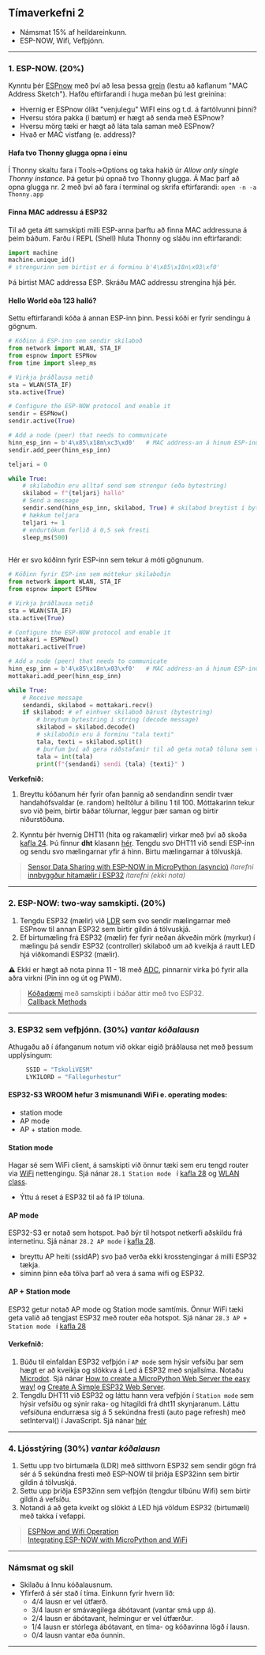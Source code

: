 ## Tímaverkefni 2 

- Námsmat 15% af heildareinkunn.
- ESP-NOW, Wifi, Vefþjónn.
  
---

### 1. ESP-NOW. (20%)
Kynntu þér [ESPnow](https://docs.micropython.org/en/latest/library/espnow.html)  með því að lesa þessa [grein](https://dronebotworkshop.com/esp-now/) (lestu að kaflanum "MAC Address Sketch"). Hafðu eftirfarandi í huga meðan þú lest greinina:
- Hvernig er ESPnow ólíkt "venjulegu" WIFI eins og t.d. á fartölvunni þinni?
- Hversu stóra pakka (í bætum) er hægt að senda með ESPnow?
- Hversu mörg tæki er hægt að láta tala saman með ESPnow?
- Hvað er MAC vistfang (e. address)?

#### Hafa tvo Thonny glugga opna í einu
Í Thonny skaltu fara í Tools->Options og taka hakið úr *Allow only single Thonny instance*. Þá getur þú opnað tvo Thonny glugga. Á Mac þarf að opna glugga nr. 2 með því að fara í terminal og skrifa eftirfarandi: `open -n -a Thonny.app`

#### Finna MAC addressu á ESP32
Til að geta átt samskipti milli ESP-anna þarftu að finna MAC addressuna á þeim báðum. Farðu í REPL (Shell) hluta Thonny og sláðu inn eftirfarandi:
```python
import machine
machine.unique_id()
# strengurinn sem birtist er á forminu b'4\x85\x18n\x03\xf0'
```
Þá birtist MAC addressa ESP. Skráðu MAC addressu strengina hjá þér.

#### Hello World eða 123 halló?
Settu eftirfarandi kóða á annan ESP-inn þinn. Þessi kóði er fyrir sendingu á gögnum.
```python
# Kóðinn á ESP-inn sem sendir skilaboð
from network import WLAN, STA_IF
from espnow import ESPNow
from time import sleep_ms

# Virkja þráðlausa netið
sta = WLAN(STA_IF)
sta.active(True)

# Configure the ESP-NOW protocol and enable it
sendir = ESPNow()
sendir.active(True)

# Add a node (peer) that needs to communicate
hinn_esp_inn = b'4\x85\x18m\xc3\xd0'   # MAC address-an á hinum ESP-inum (móttakaranum)
sendir.add_peer(hinn_esp_inn)

teljari = 0

while True:
    # skilaboðin eru alltaf send sem strengur (eða bytestring) 
    skilabod = f"{teljari} halló"
    # Send a message
    sendir.send(hinn_esp_inn, skilabod, True) # skilabod breytist í bytestring við sendingu
    # hækkum teljara
    teljari += 1
    # endurtökum ferlið á 0,5 sek fresti
    sleep_ms(500)
  
```
Hér er svo kóðinn fyrir ESP-inn sem tekur á móti gögnunum.

```python
# Kóðinn fyrir ESP-inn sem móttekur skilaboðin
from network import WLAN, STA_IF
from espnow import ESPNow

# Virkja þráðlausa netið
sta = WLAN(STA_IF)
sta.active(True)

# Configure the ESP-NOW protocol and enable it
mottakari = ESPNow()
mottakari.active(True)

# Add a node (peer) that needs to communicate
hinn_esp_inn = b'4\x85\x18n\x03\xf0'   # MAC address-an á hinum ESP-inum (sendananum)
mottakari.add_peer(hinn_esp_inn)

while True:
    # Receive message
    sendandi, skilabod = mottakari.recv()
    if skilabod: # ef einhver skilaboð bárust (bytestring)
        # breytum bytestring í string (decode message)
        skilabod = skilabod.decode()  
        # skilaboðin eru á forminu "tala texti" 
        tala, texti = skilabod.split()
        # þurfum því að gera ráðstafanir til að geta notað töluna sem tölu
        tala = int(tala)
        print(f"{sendandi} sendi {tala} {texti}" )
```

**Verkefnið:**

1. Breyttu kóðanum hér fyrir ofan þannig að sendandinn sendir tvær handahófsvaldar (e. random) heiltölur á bilinu 1 til 100. Móttakarinn tekur svo við þeim, birtir báðar tölurnar, leggur þær saman og birtir niðurstöðuna.

2. Kynntu þér hvernig DHT11 (hita og rakamælir) virkar með því að skoða [kafla 24](https://github.com/VESM3/IOT/blob/main/Efni/Python_Tutorial_framleidandi.pdf). Þú finnur **dht** klasann [hér](https://github.com/Freenove/Freenove_Ultimate_Starter_Kit_for_ESP32_S3/blob/main/Python/Python_Libraries/dht.py). Tengdu svo DHT11 við sendi ESP-inn og sendu svo mælingarnar yfir á hinn. Birtu mælingarnar á tölvuskjá.

> [Sensor Data Sharing with ESP-NOW in MicroPython (asyncio)](https://www.donskytech.com/sensor-data-sharing-with-esp-now-in-micropython/)  _ítarefni_ <br> 
> [innbyggður hitamælir í ESP32](https://docs.espressif.com/projects/esp-idf/en/latest/esp32s3/api-reference/peripherals/temp_sensor.html) _ítarefni (ekki nota)_

---

### 2. ESP-NOW: two-way samskipti. (20%)

1. Tengdu ESP32 (mælir) við [LDR](https://www.donskytech.com/micropython-read-ldr-or-photoresistor/) sem svo sendir mælingarnar með ESPnow til annan ESP32 sem birtir gildin á tölvuskjá.
1. Ef birtumæling frá ESP32 (mælir) fer fyrir neðan ákveðin mörk (myrkur) í mælingu þá sendir ESP32 (controller) skilaboð um að kveikja á rautt LED hjá viðkomandi ESP32 (mælir). 


:warning: Ekki er hægt að nota pinna 11 - 18 með [ADC](https://github.com/VESM2VT/ESP32/blob/main/kennsluefni/analog.md#lesið-frá-pinna), pinnarnir virka þó fyrir alla aðra virkni (Pin inn og út og PWM).

> [Kóðadæmi](https://github.com/VESM3/IOT/tree/main/Kodi/ESPNow) með samskipti í báðar áttir með tvo ESP32. <br>
> [Callback Methods](https://docs.micropython.org/en/latest/library/espnow.html#callback-methods)

---

### 3. ESP32 sem vefþjónn. (30%)  _vantar kóðalausn_

Athugaðu að í áfanganum notum við okkar eigið þráðlausa net með þessum upplýsingum:
```python
     SSID = "TskoliVESM"
     LYKILORD = "Fallegurhestur"
```

#### ESP32-S3 WROOM hefur 3 mismunandi WiFi e. operating modes: 
- station mode
- AP mode 
- AP + station mode.

#### Station mode
Hagar sé sem WiFi client, á samskipti við önnur tæki sem eru tengd router via [WiFi](https://docs.micropython.org/en/latest/esp32/quickref.html#wlan) nettengingu. Sjá nánar `28.1 Station mode ` í [kafla 28](https://github.com/VESM3/IOT/blob/main/Efni/Python_Tutorial_framleidandi.pdf) og [WLAN class](https://docs.micropython.org/en/latest/library/network.WLAN.html).

 - Ýttu á reset á ESP32 til að fá IP töluna.

#### AP mode
ESP32-S3 er notað sem hotspot. Það býr til hotspot netkerfi aðskildu frá internetinu.
Sjá nánar `28.2 AP mode` í [kafla 28](https://github.com/VESM3/IOT/blob/main/Efni/Python_Tutorial_framleidandi.pdf).

- breyttu AP heiti (ssidAP) svo það verða ekki krosstengingar á milli ESP32 tækja.
- síminn þinn eða tölva þarf að vera á sama wifi og ESP32.

#### AP + Station mode
ESP32 getur notað AP mode og Station mode samtímis. Önnur WiFi tæki geta valið að tengjast ESP32 með router eða hotspot. Sjá nánar `28.3 AP + Station mode ` í [kafla 28](https://github.com/VESM3/IOT/blob/main/Efni/Python_Tutorial_framleidandi.pdf)


#### Verkefnið:

1. Búðu til einfaldan ESP32 vefþjón í `AP mode` sem hýsir vefsíðu þar sem hægt er að kveikja og slökkva á Led á ESP32 með snjallsíma. Notaðu [Microdot](https://microdot.readthedocs.io/en/latest/). Sjá nánar [How to create a MicroPython Web Server the easy way!](https://www.donskytech.com/how-to-create-a-micropython-web-server-the-easy-way/) og [Create A Simple ESP32 Web Server](https://lastminuteengineers.com/creating-esp32-web-server-arduino-ide/).
1. Tengdlu DHT11 við ESP32 og láttu hann vera vefþjón í `Station mode` sem hýsir vefsíðu og sýnir raka- og hitagildi frá dht11 skynjaranum. Láttu vefsíðuna endurræsa sig á 5 sekúndna fresti (auto page refresh) með setInterval() í JavaScript. Sjá nánar [hér](https://lastminuteengineers.com/esp32-dht11-dht22-web-server-tutorial/)

---

### 4. Ljósstýring (30%) _vantar kóðalausn_

1. Settu upp tvo birtumæla (LDR) með sitthvorn ESP32 sem sendir gögn frá sér á 5 sekúndna fresti með ESP-NOW til þriðja ESP32inn sem birtir gildin á tölvuskjá. 
1. Settu upp þriðja ESP32inn sem vefþjón (tengdur tilbúnu Wifi) sem birtir gildin á vefsíðu.
1. Notandi á að geta kveikt og slökkt á LED hjá völdum ESP32 (birtumæli) með takka í vefappi. 

> [ESPNow and Wifi Operation](https://docs.micropython.org/en/latest/library/espnow.html#espnow-and-wifi-operation) <br>
> [Integrating ESP-NOW with MicroPython and WiFi](https://www.donskytech.com/esp-now-micropython-wifi-mqtt/)

<!-- [espnow-wifi-mqtt](https://www.donskytech.com/category/micropython/) -->

<!--
C++
- ESP32 getur haft Access point (AP) og station (STA) samtímis. þessi stilling (dual mode) kallast `WIFI_AP_STA` sjá [sýnidæmi](https://linuxhint.com/esp32-both-access-station-points/#:~:text=The%20above%20two%20modes%20access,network%20to%20which%20ESP32%20connects). 
- [Communication between two ESP32 via WiFi](https://www.aranacorp.com/en/communication-between-two-esp32-via-wifi/)
-->


<!--
### 5. Sleepmode (10%) _Vantar að laga að micropython_
**sleep mode hefur áhrif á wifi** sjá: [ESPNOW og wifi](https://docs.micropython.org/en/latest/library/espnow.html#espnow-and-wifi-operation)

Ef þú ætlar að nota t.d. batterí með ESP32 þá skiptir hvert mA máli. Settu ESP32 í deep sleep mode, en láttu ESP32 vakna á 5 sekúndna fresti til að kveikja á eða slökkva á LED til skiptis, haltu einnig utan um fjölda skipta sem kveikt er á LED með teljara og birtu í Serial Monitor. Settu svo ESP32 aftur í deep sleep.

- [Insight Into ESP32 Sleep Modes & Their Power Consumption](https://lastminuteengineers.com/esp32-sleep-modes-power-consumption/)
- [ESP32 Deep Sleep & Its Wake-up Sources](https://lastminuteengineers.com/esp32-deep-sleep-wakeup-sources/)

> _Ítarefni - Interrupts:_ [Arduino Interrupts Tutorial](https://roboticsbackend.com/arduino-interrupts/) og [Configuring & Handling ESP32 GPIO Interrupts In Arduino IDE](https://lastminuteengineers.com/handling-esp32-gpio-interrupts-tutorial/) 
-->

---

### Námsmat og skil

- Skilaðu á Innu kóðalausnum.
- Yfirferð á sér stað í tíma. Einkunn fyrir hvern lið: 
    - 4/4 lausn er vel útfærð.
    - 3/4 lausn er smávægilega ábótavant (vantar smá upp á).
    - 2/4 lausn er ábótavant, helmingur er vel útfærður.
    - 1/4 lausn er stórlega ábótavant, en tíma- og kóðavinna lögð í lausn.
    - 0/4 lausn vantar eða óunnin.

---
